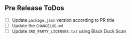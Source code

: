 ## Pre Release ToDos

- [ ] Update `package.json` version according to PR title
- [ ] Update the `CHANGELOG.md`
- [ ] Update `3RD_PARTY_LICENSES.txt` using Black Duck Scan